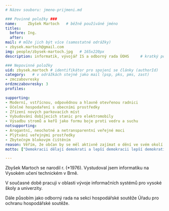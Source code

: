 ```yaml
---
# Název souboru: jmeno-prijmeni.md

### Povinné položky ###
name:     Zbyšek Martoch   # běžně používáné jméno
titles:
  before: Ing. 
  after:
mail: # může jich být více (samostatné odrážky)
- zbysek.martoch@gmail.com
img: people/zbysek-martoch.jpg   # 165x220px
description: informatik, vývojář IS a odborný rada ÚOHS 	# kratký popis, max 160 znaků

### Nepovinné položky
uid: zbysek.martoch # identifikátor pro spojení se články (authorId)
category: 	# v odrážkách stejně jako mail (psp, pks, pms, zast)
- zmczabovresky
ordzmczabovresky: 3
profiles:

supporting:
- Moderní, vstřícnou, odpovědnou a hlavně otevřenou radnici
- Účelné hospodaření s obecními prostředky
- Zřízení nových parkovacích míst
- Vybudování dobíjecích stanic pro elektromobily
- Výsadbu stromů a keřů jako formu boje proti vedru a suchu
notsupporting:
- Arogantní, neochotné a netransparentní veřejné moci
- Plýtvání veřejnými prostředky
- Zbytečným blokovým čištěním
reason: Věřím, že občan by se měl aktivně zajímat o dění ve svém okolí a snažit se uplatnit své schopnosti ve prospěch společnosti. Pouze široká nabídka kandidátů a velké množství soutěžících subjektů zaktraktivní komunální volby pro voliče a vytvoří potřebný tlak na kvalitu volených zástupců.
motto: ["Demokracii dělají demokrati a lepší demokracii lepší demokrati. Pravda je ve všem, i v politice, nejpraktičtější.", "Tomáš Garrigue Masaryk"]

---
```


Zbyšek Martoch se narodil r. (\*1976). Vystudoval jsem informatiku na Vysokém učení technickém v Brně.

V současné době pracuji v oblasti vývoje informačních systémů pro vysoké školy a univerzity.

Dále působím jako odborný rada na sekci hospodářské soutěže Úřadu pro ochranu hospodářské soutěže.
